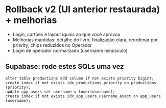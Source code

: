 # Rollback v2 (UI anterior restaurada) + melhorias
- Login, cartões e layout iguais ao que você aprovou
- Melhorias mantidas: detalhe do livro, finalização clara, reordenar por priority, chips reduzidos no Operador
- Login de operador normalizado (username minúsculo)

## Supabase: rode estes SQLs uma vez
```
alter table productions add column if not exists priority bigint;
create index if not exists idx_productions_priority on productions (priority);
update app_users set username = lower(username);
create index if not exists idx_app_users_username_exact on app_users (username);
```
